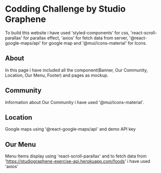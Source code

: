 # Codding Challenge by Studio Graphene

To build this website i have used 'styled-components' for css, 'react-scroll-parallax' for parallax effect, 'axios' for fetch data from server, '@react-google-maps/api' for google map and '@mui/icons-material' for Icons.

## About

In this page i have included all the component(Banner, Our Community, Location, Our Menu, Footer) and pages as mockup.

## Community

Information about Our Community i have used '@mui/icons-material'.

## Location

Google maps using '@react-google-maps/api' and demo API key

## Our Menu

Menu Items display using 'react-scroll-parallax' and to fetch data from 'https://studiographene-exercise-api.herokuapp.com/foods' i have used 'axios'

